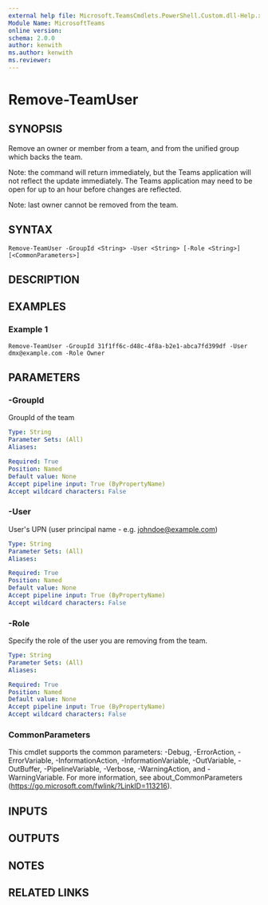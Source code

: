 ```yaml
---
external help file: Microsoft.TeamsCmdlets.PowerShell.Custom.dll-Help.xml
Module Name: MicrosoftTeams
online version:
schema: 2.0.0
author: kenwith
ms.author: kenwith
ms.reviewer:
---
```


# Remove-TeamUser

## SYNOPSIS

Remove an owner or member from a team, and from the unified group which backs the team.

Note: the command will return immediately, but the Teams application will not reflect the update immediately.
The Teams application may need to be open for up to an hour before changes are reflected.

Note: last owner cannot be removed from the team.

## SYNTAX

```
Remove-TeamUser -GroupId <String> -User <String> [-Role <String>] [<CommonParameters>]
```

## DESCRIPTION

## EXAMPLES

### Example 1
```
Remove-TeamUser -GroupId 31f1ff6c-d48c-4f8a-b2e1-abca7fd399df -User dmx@example.com -Role Owner
```

## PARAMETERS

### -GroupId
GroupId of the team

```yaml
Type: String
Parameter Sets: (All)
Aliases:

Required: True
Position: Named
Default value: None
Accept pipeline input: True (ByPropertyName)
Accept wildcard characters: False
```

### -User
User's UPN (user principal name - e.g.
johndoe@example.com)

```yaml
Type: String
Parameter Sets: (All)
Aliases:

Required: True
Position: Named
Default value: None
Accept pipeline input: True (ByPropertyName)
Accept wildcard characters: False
```

### -Role
Specify the role of the user you are removing from the team.

```yaml
Type: String
Parameter Sets: (All)
Aliases:

Required: True
Position: Named
Default value: None
Accept pipeline input: True (ByPropertyName)
Accept wildcard characters: False
```

### CommonParameters
This cmdlet supports the common parameters: -Debug, -ErrorAction, -ErrorVariable, -InformationAction, -InformationVariable, -OutVariable, -OutBuffer, -PipelineVariable, -Verbose, -WarningAction, and -WarningVariable.
For more information, see about_CommonParameters (https://go.microsoft.com/fwlink/?LinkID=113216).

## INPUTS

## OUTPUTS

## NOTES

## RELATED LINKS
